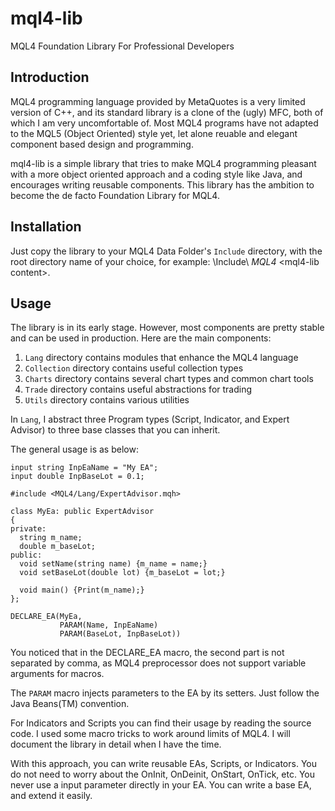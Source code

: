 # mql4-lib

MQL4 Foundation Library For Professional Developers

## Introduction

MQL4 programming language provided by MetaQuotes is a very limited
version of C++, and its standard library is a clone of the (ugly) MFC,
both of which I am very uncomfortable of.  Most MQL4 programs have not
adapted to the MQL5 (Object Oriented) style yet, let alone reuable and
elegant component based design and programming.

mql4-lib is a simple library that tries to make MQL4 programming
pleasant with a more object oriented approach and a coding style like
Java, and encourages writing reusable components. This library has the
ambition to become the de facto Foundation Library for MQL4.

## Installation

Just copy the library to your MQL4 Data Folder's `Include` directory,
with the root directory name of your choice, for example:
<MQL4Data>\Include\ *MQL4* \<mql4-lib content>.

## Usage

The library is in its early stage. However, most components are pretty
stable and can be used in production. Here are the main components:

1. `Lang` directory contains modules that enhance the MQL4 language
2. `Collection` directory contains useful collection types
3. `Charts` directory contains several chart types and common chart tools
4. `Trade` directory contains useful abstractions for trading
5. `Utils` directory contains various utilities

In `Lang`, I abstract three Program types (Script, Indicator, and
 Expert Advisor) to three base classes that you can inherit.

The general usage is as below:

```
input string InpEaName = "My EA";
input double InpBaseLot = 0.1;

#include <MQL4/Lang/ExpertAdvisor.mqh>

class MyEa: public ExpertAdvisor
{
private:
  string m_name;
  double m_baseLot;
public:
  void setName(string name) {m_name = name;}
  void setBaseLot(double lot) {m_baseLot = lot;}

  void main() {Print(m_name);}
};

DECLARE_EA(MyEa,
           PARAM(Name, InpEaName)
           PARAM(BaseLot, InpBaseLot))
```

You noticed that in the DECLARE_EA macro, the second part is not
separated by comma, as MQL4 preprocessor does not support variable
arguments for macros.

The `PARAM` macro injects parameters to the EA by its setters. Just
follow the Java Beans(TM) convention.

For Indicators and Scripts you can find their usage by reading the
source code. I used some macro tricks to work around limits of MQL4. I
will document the library in detail when I have the time.

With this approach, you can write reusable EAs, Scripts, or
Indicators.  You do not need to worry about the OnInit, OnDeinit,
OnStart, OnTick, etc.  You never use a input parameter directly in
your EA. You can write a base EA, and extend it easily.
